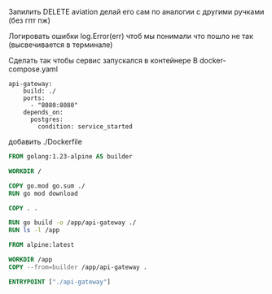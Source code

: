 
Запилить DELETE aviation делай его сам по аналогии с другими ручками (без гпт пж)

Логировать ошибки log.Error(err) чтоб мы понимали что пошло не так (высвечивается в терминале)

Сделать так чтобы сервис запускался в контейнере
В docker-compose.yaml
```golang
api-gateway:
    build: ./
    ports:
      - "8080:8080"  
    depends_on:
      postgres:
        condition: service_started
```
        
добавить ./Dockerfile

```dockerfile
FROM golang:1.23-alpine AS builder

WORKDIR /

COPY go.mod go.sum ./
RUN go mod download

COPY . .

RUN go build -o /app/api-gateway ./
RUN ls -l /app

FROM alpine:latest 

WORKDIR /app
COPY --from=builder /app/api-gateway .

ENTRYPOINT ["./api-gateway"]
```